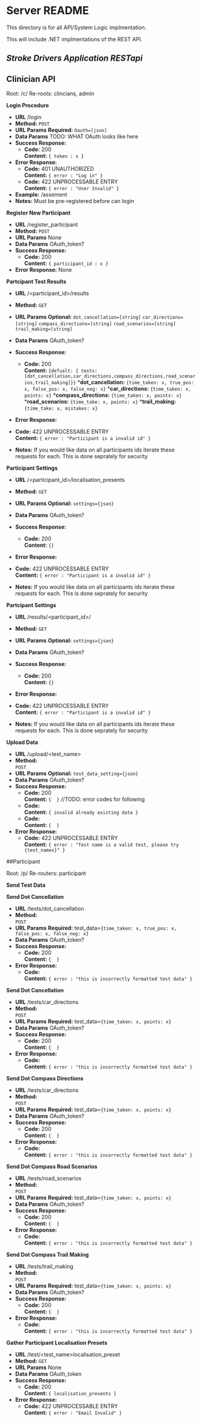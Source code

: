 # Server README

This directory is for all API/System Logic implmentation.

This will include .NET implmentations of the REST API.


*Stroke Drivers Application RESTapi*
----


## Clinician API


Root: /c/
Re-roots: clincians, admin

**Login Procedure**
* **URL**
    /login
* **Method:** 
    `POST`
*  **URL Params**
   **Required:**
   `Oauth=[json]`
* **Data Params**
  TODO: WHAT OAuth looks like here
* **Success Response:**
  * **Code:** 200 <br />
    **Content:** `{ token : x }`
* **Error Response:**
  * **Code:** 401 UNAUTHORIZED <br />
    **Content:** `{ error : "Log in" }`
  * **Code:** 422 UNPROCESSABLE ENTRY <br />
    **Content:** `{ error : "User Invalid" }`
* **Example:**
  /assement
* **Notes:**
  Must be pre-registered before can login

**Register New Participant**
* **URL**
  /register_participant
* **Method:**
  `POST`
*  **URL Params**
    None
* **Data Params**
    OAuth_token?
* **Success Response:**
  * **Code:** 200 <br />
    **Content:** `{ participant_id : x }`
* **Error Response:**
  None

**Partcipant Test Results**
* **URL**
  /<participant_id>/results
* **Method:**
  `GET`
*  **URL Params**
   **Optional:**
   `dot_cancellation=[string]`
   `car_directions=[string]`
   `compass_directions=[string]`
   `road_scenarios=[string]`
   `trail_making=[string]`
* **Data Params**
  OAuth_token?
* **Success Response:**
  * **Code:** 200 <br />
    **Content:**               `{defualt: { tests: [dot_cancellation,car_directions,compass_directions,road_scenarios,trail_making]}}`
    ***dot_cancellation:**     `{time_taken: x, true_pos: x, false_pos: x, false_neg: x}`
    ***car_directions:**       `{time_taken: x, points: x}`
    ***compass_directions:**   `{time_taken: x, points: x}`
    ***road_scenarios:**       `{time_take: x, points: x}`
    ***trail_making:**         `{time_take: x, mistakes: x}`

* **Error Response:**
 * **Code:** 422 UNPROCESSABLE ENTRY <br />
    **Content:** `{ error : "Participant is a invalid id" }`
* **Notes:**
    If you would like data on all participants ids iterate these requests for each. This is done seprately for security 

**Participant Settings**
* **URL**
  /<participant_id>/localisation_presents
* **Method:**
  `GET`
*  **URL Params**
   **Optional:**
   `settings={json}`
* **Data Params**
  OAuth_token?
* **Success Response:**
  * **Code:** 200 <br />
    **Content:**               `{}`

* **Error Response:**
 * **Code:** 422 UNPROCESSABLE ENTRY <br />
    **Content:** `{ error : "Participant is a invalid id" }`
* **Notes:**
    If you would like data on all participants ids iterate these requests for each. This is done seprately for security 

**Partcipant Settings**
* **URL**
  /results/<participant_id>/
* **Method:**
  `GET`
*  **URL Params**
   **Optional:**
   `settings={json}`
* **Data Params**
  OAuth_token?
* **Success Response:**
  * **Code:** 200 <br />
    **Content:**               `{}`

* **Error Response:**
 * **Code:** 422 UNPROCESSABLE ENTRY <br />
    **Content:** `{ error : "Participant is a invalid id" }`
* **Notes:**
    If you would like data on all participants ids iterate these requests for each. This is done seprately for security 

**Upload Data**
* **URL**
  /upload/<test_name>
* **Method:**  
  `POST`
*  **URL Params**
   **Optional:**
   `test_data_setting={json}`
* **Data Params**
    OAuth_token?
* **Success Response:** 
  * **Code:** 200 <br />
    **Content:** `{  }`
    //TODO: error codes for following
  * **Code:**  <br />
    **Content:** `{ invalid already existing data }`
  * **Code:**  <br />
    **Content:** `{  }`
* **Error Response:**
  * **Code:** 422 UNPROCESSABLE ENTRY <br />
    **Content:** `{ error : "Test name is a valid test, please try {test_names}" }`







##Participant

Root: /p/
Re-routers: participant


**Send Test Data**

**Send Dot Cancellation**
* **URL**
  /tests/dot_cancellation
* **Method:**  
  `POST`
*  **URL Params**
   **Required:**
   test_data=`{time_taken: x, true_pos: x, false_pos: x, false_neg: x}`
* **Data Params**
    OAuth_token?
* **Success Response:** 
  * **Code:** 200 <br />
    **Content:** `{  }`
* **Error Response:**
  * **Code:**  <br />
    **Content:** `{ error : "this is incorrectly formatted test data" }`

**Send Dot Cancellation**
* **URL**
  /tests/car_directions
* **Method:**  
  `POST`
*  **URL Params**
   **Required:**
   test_data=`{time_taken: x, points: x}`
* **Data Params**
    OAuth_token?
* **Success Response:** 
  * **Code:** 200 <br />
    **Content:** `{  }`
* **Error Response:**
  * **Code:**  <br />
    **Content:** `{ error : "this is incorrectly formatted test data" }`

**Send Dot Compass Directions**
* **URL**
  /tests/car_directions
* **Method:**  
  `POST`
*  **URL Params**
   **Required:**
   test_data=`{time_taken: x, points: x}`
* **Data Params**
    OAuth_token?
* **Success Response:** 
  * **Code:** 200 <br />
    **Content:** `{  }`
* **Error Response:**
  * **Code:**  <br />
    **Content:** `{ error : "this is incorrectly formatted test data" }`

**Send Dot Compass Road Scenarios**
* **URL**
  /tests/road_scenarios
* **Method:**  
  `POST`
*  **URL Params**
   **Required:**
   test_data=`{time_taken: x, points: x}`
* **Data Params**
    OAuth_token?
* **Success Response:** 
  * **Code:** 200 <br />
    **Content:** `{  }`
* **Error Response:**
  * **Code:**  <br />
    **Content:** `{ error : "this is incorrectly formatted test data" }`

**Send Dot Compass Trail Making**
* **URL**
  /tests/trail_making
* **Method:**  
  `POST`
*  **URL Params**
   **Required:**
   test_data=`{time_taken: x, points: x}`
* **Data Params**
    OAuth_token?
* **Success Response:** 
  * **Code:** 200 <br />
    **Content:** `{  }`
* **Error Response:**
  * **Code:**  <br />
    **Content:** `{ error : "this is incorrectly formatted test data" }`

**Gather Participant Localisation Presets**
* **URL**
  /test/<test_name>localisation_preset
* **Method:**
  `GET`
*  **URL Params**
    None
* **Data Params**
    OAuth_token
* **Success Response:**
  * **Code:** 200 <br />
    **Content:** `{ localisation_presents }`
* **Error Response:**
  * **Code:** 422 UNPROCESSABLE ENTRY <br />
    **Content:** `{ error : "Email Invalid" }`



